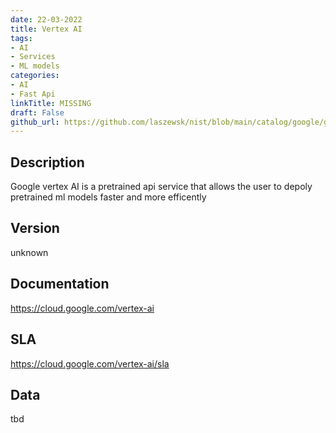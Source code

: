 ```yaml
---
date: 22-03-2022
title: Vertex AI
tags: 
- AI
- Services
- ML models
categories: 
- AI
- Fast Api
linkTitle: MISSING
draft: False         
github_url: https://github.com/laszewsk/nist/blob/main/catalog/google/google_vertex_ai.yaml
---
```


## Description

Google vertex AI is a pretrained api service that allows the user to depoly pretrained ml models faster and more efficently

## Version

unknown

## Documentation

https://cloud.google.com/vertex-ai

## SLA

https://cloud.google.com/vertex-ai/sla

## Data

tbd
